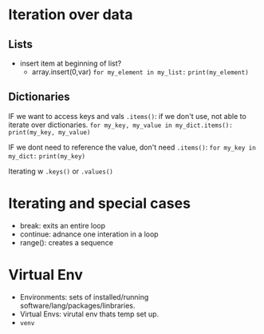 # Iteration over data
## Lists
- insert item at beginning of list?
  - array.insert(0,var)
`for my_element in my_list:`
    `print(my_element)`

## Dictionaries
IF we want to access keys and vals
`.items()`: if we don't use, not able to iterate over dictionaries. 
`for my_key, my_value in my_dict.items():`
    `print(my_key, my_value)`

IF we dont need to reference the value, don't need `.items()`:
  `for my_key in my_dict:`
    `print(my_key)`

Iterating w `.keys()` or `.values()`

# Iterating and special cases
- break: exits an entire loop
- continue: adnance one interation in a loop
- range(): creates a sequence

# Virtual Env
- Environments: sets of installed/running software/lang/packages/linbraries. 
- Virtual Envs: virutal env thats temp set up. 
- `venv`

